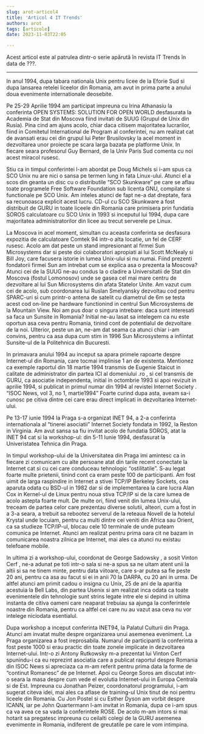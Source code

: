 ```yaml
---
slug: arot-articol4
title: 'Articol 4 IT Trends'
authors: arot
tags: [articole]
date: 2023-11-03T22:05

---
```


Acest articol este al patrulea dintr-o serie apărută în revista IT Trends în data de ???.

<!-- truncate -->

---

In anul 1994, dupa tabara nationala Unix pentru licee de la Eforie Sud si dupa lansarea  retelei liceelor din Romania, am avut in prima parte a anului doua evenimente internationale deosebite.

Pe 25-29 Aprilie 1994 am participat impreuna cu Irina Athanasiu la conferinta OPEN SYSTEMS: SOLUTION FOR OPEN WORLD  desfasurata la Academia de Stat din Moscova fiind invitati de SUUG (Grupul de Unix din Rusia).  Pina cind am ajuns acolo, chiar daca citisem majoritatea lucrarilor, fiind in Comitetul International de Program al conferintei, nu am realizat cat de avansati erau cei din grupul lui Peter Brusilovsky la acel moment in dezvoltarea unor proiecte pe scara larga bazata pe platforme Unix. In fiecare seara profesorul Guy Bernard, de la Univ Paris Sud comenta cu noi acest miracol rusesc.

Stiu ca in timpul conferintei l-am abordat pe Doug Michels si i-am spus ca SCO Unix nu are nici o sansa pe termen lung in fata Linux-ului. Atunci el a scos din geanta un disc cu o distributile “SCO Skunkware” pe care se aflau toate programele Free Software Foundation sub licenta GNU, compilate si functionale pe SCO Unix. Am inteles atunci  de fapt ne-a dat dreptate, fara sa recunoasca explicit acest lucru. CD-ul cu SCO Skunkware a fost distribuit de GURU in toate liceele din Romania care primisera prin fundatia SOROS calculatoare cu SCO Unix in 1993 si inceputul lui 1994, dupa care majoritatea administratorilor din licee au trecut serverele pe Linux.

La Moscova in acel moment, simultan cu aceasta conferinta se desfasura expozitia de calculatoare Comtek 94 intr-o alta locatie, un fel de CERF rusesc. Acolo am dat peste un stand impresionant al firmei Sun Microsystems dar si peste doi colaboratori apropiati ai lui Scott McNealy si Bill Joy, care facusera istorie in lumea Unix-ului si nu numai.  Fiind prezenti fondatorii firmei Sun am intrebat cum se explica asa o prezenta la Moscova? Atunci cei de la SUUG ne-au condus la o cladire a Universitatii de Stat din Moscova (fostul Lomonosov) unde se gasea cel mai mare centru de dezvoltare al lui Sun Microsystems din afata Statelor Unite. Am vazut cum cei de acolo, sub coordonarea lui Ruslan Smelyansky dezvoltau cod pentru SPARC-uri si cum printr-o antena de satelit cu diametrul de 6m se testa acest cod on-line pe hardware functionind in centrul Sun Microsystems de la Mountain View. Noi am pus doar o singura intrebare: daca sunt interesati sa faca un Sunsite in Romania? Initial ne-au lasat sa intelegem ca nu este oportun asa ceva pentru Romania, tinind cont de potentialul de dezvoltare de la noi. Ulterior, peste un an, ne-am dat seama ca atunci chiar  i-am convins, pentru ca asa dupa cum stim in 1996 Sun Microsystems a infiintat Sunsite-ul de la Politehnica din Bucuresti.

In primavara anului 1994 au inceput sa apara primele rapoarte despre Internet-ul din Romania, care tocmai implinise 1 an de existenta. Mentionez ca exemple raportul din 18 martie 1994 transmis de Eugenie Staicut in calitate de administrator din partea ICI al domeniului .ro , si cel transmis de GURU, ca asociatie independenta, initial in octombrie 1993 si apoi revizuit in aprilie 1994, si publicat in primul numar din 1994 al revistei Internet Society . “ISOC News, vol 3, no 1, martie1994”
Foarte curind dupa asta, aveam sa-i cunosc pe citiva dintre cei care erau direct implicati in dezvoltariea Internet-ului.

Pe 13-17 iunie 1994 la Praga s-a organizat INET 94, a 2-a conferinta internationala al “tinerei asociatii” Internet Society fondata in 1992, la Reston in Virginia.  Am avut sansa sa fiu invitat acolo de fundatia SOROS, atat la INET 94 cat si la workshop-ul:  din 5-11 Iunie 1994, desfasurat la Univeristatea Tehnica din Praga.

In timpul workshop-ului de la Universitatea din Praga imi amintesc ca in fiecare zi comunicam cu alte persoane atat din tarile recent conectate la Internet cat si cu cei care conduceau tehnologic “ostilitatile”. S-au legat foarte multe prietenii, tinind cont ca eram peste 100 de participanti. Am fost uimit de larga raspindire in Internet a stivei TCP/IP Berkeley Sockets, cea aparuta odata cu  BSD-ul  in 1982 dar si de  implementarea la care lucra Alan Cox in Kernel-ul de Linux pentru noua stiva TCP/IP si de la care lumea de acolo astepta foarte mult. De multe ori, fiind venit din lumea Unix-ului, treceam de partea celor care prezentau diverse solutii, alteori, cum a fost in a 3-a seara, a trebuit sa rebootez serverul de la reteaua Novell de la hotelul Krystal unde locuiam, pentru ca multi dintre cei veniti din Africa sau Orient, ca sa studieze TCP/IP-ul, blocau cele 10 terminale de unde puteam comunica pe Internet.  Atunci am realizat pentru prima oara cit ne bazam in comunicarea noastra zilnica pe Internet, mai ales ca atunci nu existau telefoane mobile.

In ultima zi a workshop-ului, coordonat de George Sadowsky , a sosit Vinton Cerf , ne-a adunat pe toti intr-o sala si ne-a spus sa ne uitam atent unii la altii si sa ne tinem minte, pentru data viitoare, care s-ar putea sa fie peste 20 ani, pentru ca asa au facut si ei in anii 70 la DARPA, cu 20 ani in urma. De altfel atunci am primit cadou o insigna cu Unix, 25 de ani de la aparitia acestuia la Bell Labs, din partea Usenix si am realizat inca odata ca toate evenimentele din tehnologie sunt strins legate intre ele si depind in ultima instanta de citiva oameni care neaparat trebuiau sa ajunga la conferintele noastre din Romania, pentru ca altfel cei care nu au vazut asa ceva nu vor intelege niciodata esentialul.

Dupa workshop a inceput conferinta INET94, la Palatul Culturii din Praga. Atunci am invatat multe despre organizarea unui asemenea eveniment. La Praga organizarea a fost ireprosabila. Numarul de participanti la conferinta a fost peste 1000 si erau practic din toate zonele implicate in dezvoltarea Internet-ului.  Intr-o zi Antony Rutkowsky m-a prezentat lui Vinton Cerf spunindu-i ca eu reprezint asociatia care a publicat raportul despre Romania din ISOC News si apreciaza ca m-am referit pentru prima data la forme de “continut Romanesc” de pe Internet. Apoi cu George Soros am discutat intr-o seara la masa despre cum vede el evolutia Internet-ului in Europa Centrala si de Est.  Impreuna cu Jonathan Peizer, coordonatorul programului, i-am sugerat citeva idei, mai ales ca aflase de training-ul Unix tinut de noi pentru liceele din Romania. Cu Jon Postel si cu Esther Dyson am vorbit despre ICANN, iar pe John Quartermann l-am invitat in Romania, dupa ce i-am spus ca va avea ce sa vada la conferintele ROSE. De acolo m-am intors si mai hotarit sa pregatesc impreuna cu ceilalti colegi de la GURU asemenea evenimente in Romania, indiferent de greutatile pe care le vom intimpina.

